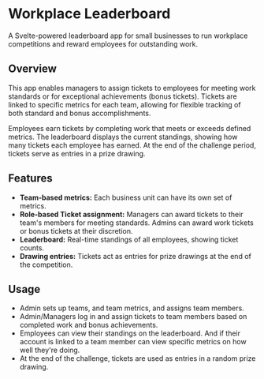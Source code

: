 # Workplace Leaderboard

A Svelte-powered leaderboard app for small businesses to run workplace competitions and reward employees for outstanding work.

## Overview

This app enables managers to assign tickets to employees for meeting work standards or for exceptional achievements (bonus tickets). Tickets are linked to specific metrics for each team, allowing for flexible tracking of both standard and bonus accomplishments.

Employees earn tickets by completing work that meets or exceeds defined metrics. The leaderboard displays the current standings, showing how many tickets each employee has earned. At the end of the challenge period, tickets serve as entries in a prize drawing.

## Features

- **Team-based metrics:** Each business unit can have its own set of metrics.
- **Role-based Ticket assignment:** Managers can award tickets to their team's members for meeting standards. Admins can award work tickets or bonus tickets at their discretion.
- **Leaderboard:** Real-time standings of all employees, showing ticket counts.
- **Drawing entries:** Tickets act as entries for prize drawings at the end of the competition.

## Usage

- Admin sets up teams, and team metrics, and assigns team members.
- Admin/Managers log in and assign tickets to team members based on completed work and bonus achievements.
- Employees can view their standings on the leaderboard. And if their account is linked to a team member can view specific metrics on how well they're doing.
- At the end of the challenge, tickets are used as entries in a random prize drawing.
